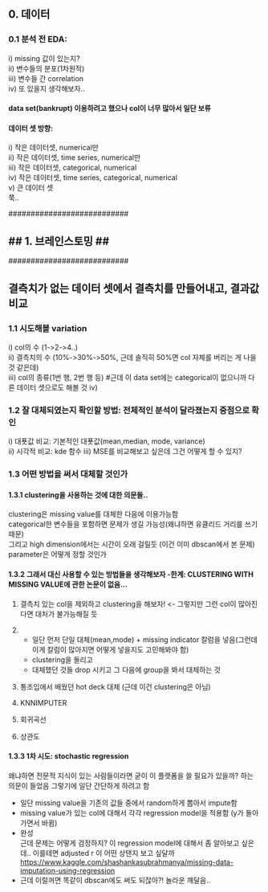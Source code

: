 ## 0. 데이터 
### 0.1 분석 전 EDA:
i) missing 값이 있는지?  
ii) 변수들의 분포(1차원적)  
iii) 변수들 간 correlation  
iv) 또 있을지 생각해보자..  

#### data set(bankrupt) 이용하려고 했으나 col이 너무 많아서 일단 보류  

#### 데이터 셋 방향: 
i) 작은 데이터셋, numerical만  
ii) 작은 데이터셋, time series, numerical만  
iii) 작은 데이터셋, categorical, numerical  
iv) 작은 데이터셋, time series, categorical, numerical    
v) 큰 데이터 셋  
쭉..  

###########################  
## ## 1. 브레인스토밍 ## ##  
###########################    
  
## 결측치가 없는 데이터 셋에서 결측치를 만들어내고, 결과값 비교  
### 1.1 시도해볼 variation  
i) col의 수 (1->2->4..)  
ii) 결측치의 수 (10%->30%->50%, 근데 솔직히 50%면 col 자체를 버리는 게 나을 것 같은데)  
iii) col의 종류(1번 행, 2번 행 등) #근데 이 data set에는 categorical이 없으니까 다른 데이터 셋으로도 해볼 것 
iv) 

### 1.2 잘 대체되였는지 확인할 방법: 전체적인 분석이 달라졌는지 중점으로 확인  
i) 대푯값 비교: 기본적인 대푯값(mean,median, mode, variance)  
ii) 시각적 비교: kde 함수
iii) MSE를 비교해보고 싶은데 그건 어떻게 할 수 있지? 

### 1.3 어떤 방법을 써서 대체할 것인가
####  1.3.1 clustering을 사용하는 것에 대한 의문들..
clustering은 missing value를 대체한 다음에 이용가능함  
categorical한 변수들을 포함하면 문제가 생길 가능성(왜냐하면 유클리드 거리를 쓰기 때문)  
그리고 high dimension에서는 시간이 오래 걸릴듯 (이건 이미 dbscan에서 본 문제)  
parameter은 어떻게 정할 것인가  

#### 1.3.2 그래서 대신 사용할 수 있는 방법들을 생각해보자 -한계: CLUSTERING WITH MISSING VALUE에 관한 논문이 없음... 
1. 결측치 있는 col을 제외하고 clustering을 해보자! <- 그렇지만 그런 col이 많아진다면 대처가 불가능해질 듯  
2. 
    - 일단 먼저 단일 대체(mean,mode) + missing indicator 칼럼을 넣음(그런데 이게 칼럼이 많아지면 어떻게 넣을지도 고민해봐야 함)
    - clustering을 돌리고 
    - 대체했던 것들 drop 시키고 그 다음에 group을 봐서 대체하는 것
3. 통조입에서 배웠던 hot deck 대체 (근데 이건 clustering은 아님)
4. KNNIMPUTER  
  
5. 회귀곡선
6. 상관도

#### 1.3.3 1차 시도: stochastic regression  
왜냐하면 전문적 지식이 있는 사람들이라면 굳이 이 플랫폼을 쓸 필요가 있을까? 하는 의문이 들었음
그렇기에 일단 간단하게 하려고 함  
- 일단 missing value을 기존의 값들 중에서 random하게 뽑아서 impute함 
- missing value가 있는 col에 대해서 각각 regression model을 적용함 (y가 돌아가면서 바뀜)
- 완성  
    근데 문제는 어떻게 검정하지? 이 regression model에 대해서 좀 알아보고 싶은데.. 이를테면 adjusted r 이 어떤 상탠지 보고 싶달까
https://www.kaggle.com/shashankasubrahmanya/missing-data-imputation-using-regression  
- 근데 이럴꺼면 똑같이 dbscan에도 써도 되잖아?! 놀라운 깨달음..
